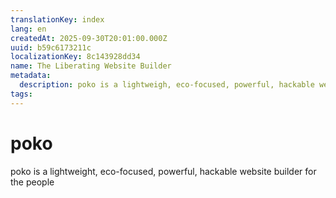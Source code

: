 ```yaml
---
translationKey: index
lang: en
createdAt: 2025-09-30T20:01:00.000Z
uuid: b59c6173211c
localizationKey: 8c143928dd34
name: The Liberating Website Builder
metadata:
  description: poko is a lightweigh, eco-focused, powerful, hackable website builder for the people
tags:
---
```

# poko

poko is a lightweight, eco-focused, powerful, hackable website builder for the people
